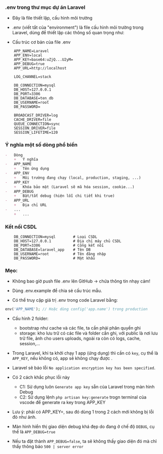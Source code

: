 ### .env trong thư mục dự án Laravel
-   Đây là file thiết lập, cấu hình môi trường
-   .env (viết tắt của "environment") là file cấu hình môi trường trong Laravel, dùng để thiết lập các thông số quan trọng như:

-   Cấu trúc cơ bản của file .env
```env
    APP_NAME=Laravel
    APP_ENV=local
    APP_KEY=base64:uZjQ...U2yM=
    APP_DEBUG=true
    APP_URL=http://localhost

    LOG_CHANNEL=stack

    DB_CONNECTION=mysql
    DB_HOST=127.0.0.1
    DB_PORT=3306
    DB_DATABASE=ten_db
    DB_USERNAME=root
    DB_PASSWORD=

    BROADCAST_DRIVER=log
    CACHE_DRIVER=file
    QUEUE_CONNECTION=sync
    SESSION_DRIVER=file
    SESSION_LIFETIME=120
```

###   Ý nghĩa một số dòng phổ biến
```md
-   Dòng	
    +   Ý nghĩa
-   APP_NAME	
    +   Tên ứng dụng
-   APP_ENV	    
    +   Môi trường đang chạy (local, production, staging, ...)
-   APP_KEY	    
    +   Khóa bảo mật (Laravel sẽ mã hóa session, cookie...)
-   APP_DEBUG	
    +   Bật/tắt debug (hiện lỗi chi tiết khi true)
-   APP_URL	    
    +   Địa chỉ URL 
-   ...
    +   ...
```

###   Kết nối CSDL
```env
    DB_CONNECTION=mysql        # Loại CSDL
    DB_HOST=127.0.0.1          # Địa chỉ máy chủ CSDL
    DB_PORT=3306               # Cổng kết nối
    DB_DATABASE=laravel_app    # Tên DB
    DB_USERNAME=root           # Tên đăng nhập
    DB_PASSWORD=               # Mật khẩu
```

###  Mẹo:
-   Không bao giờ push file .env lên GitHub → chứa thông tin nhạy cảm!

-   Dùng .env.example để chia sẻ cấu trúc mẫu.

-   Có thể truy cập giá trị .env trong code Laravel bằng:

```php
env('APP_NAME'); // Hoặc dùng config('app.name') trong production
```

-   Cấu hình 2 folder:
    +   bootstrap như cache và các file, ta cần phải phân quyền ghi
    +   storage: kho lưu trữ có các file và folder cần ghi, với public là nơi lưu trữ file, ảnh cho users uploads, ngoài ra còn có logs, cache, session,...   

-   Trong Laravel, khi ta khởi chạy 1 app (ứng dụng) thì cần có ``key``, cụ thể là ``APP_KEY``, nếu không có, app sẽ không chạy được .

-   Laravel sẽ báo lỗi ``No application encryption key has been specified``.
-   Có 2 cách khắc phục lỗi này
    +   C1: Sử dụng luôn ``Generate app key`` sẵn của Laravel trong màn hình Debug
    +   C2: Sử dụng lệnh ``php artisan key:generate`` trogn terminal của vscode để generate ra key trong APP_KEY
-   Lưu ý: phải có APP_KEY=, sau đó dùng 1 trong 2 cách mới không bị lỗi đỏ như ảnh.
-   Màn hình hiển thị giao diện debug khá đẹp do đang ở chế độ ``DEBUG``, cụ thể là ``APP_DEBUG=true``
-   Nếu ta đặt thành ``APP_DEBUG=false``, ta sẽ không thấy giao diện đó mà chỉ thấy thông báo ``500 | server error``
